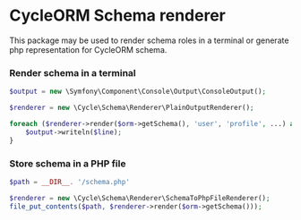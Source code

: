 # CycleORM Schema renderer

This package may be used to render schema roles in a terminal or generate php representation for CycleORM schema.

### Render schema in a terminal

```php
$output = new \Symfony\Component\Console\Output\ConsoleOutput();

$renderer = new \Cycle\Schema\Renderer\PlainOutputRenderer();

foreach ($renderer->render($orm->getSchema(), 'user', 'profile', ...) as $line) {
    $output->writeln($line);
}
```

### Store schema in a PHP file

```php
$path = __DIR__. '/schema.php'

$renderer = new \Cycle\Schema\Renderer\SchemaToPhpFileRenderer();
file_put_contents($path, $renderer->render($orm->getSchema()));
```